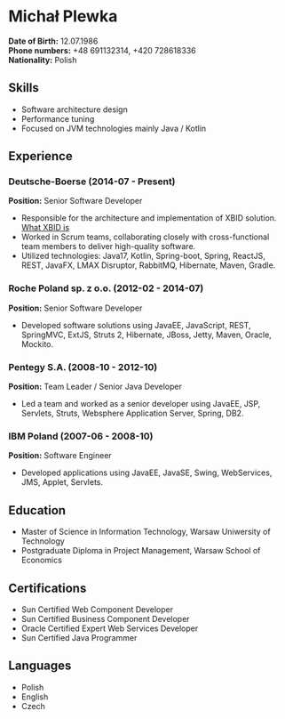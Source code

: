 # Michał Plewka

**Date of Birth:** 12.07.1986  
**Phone numbers:** +48 691132314, +420 728618336  
**Nationality:** Polish

## Skills

- Software architecture design
- Performance tuning
- Focused on JVM technologies mainly Java / Kotlin

## Experience

### Deutsche-Boerse (2014-07 - Present)
**Position:** Senior Software Developer

- Responsible for the architecture and implementation of XBID solution. [What XBID is](https://www.entsoe.eu/news/2018/06/14/european-cross-border-intraday-xbid-solution-and-10-local-implementation-projects-successful-go-live/)
- Worked in Scrum teams, collaborating closely with cross-functional team members to deliver high-quality software.
- Utilized technologies: Java17, Kotlin, Spring-boot, Spring, ReactJS, REST, JavaFX, LMAX Disruptor, RabbitMQ, Hibernate, Maven, Gradle.

### Roche Poland sp. z o.o. (2012-02 - 2014-07)
**Position:** Senior Software Developer

- Developed software solutions using JavaEE, JavaScript, REST, SpringMVC, ExtJS, Struts 2, Hibernate, JBoss, Jetty, Maven, Oracle, Mockito.

### Pentegy S.A. (2008-10 - 2012-10)
**Position:** Team Leader / Senior Java Developer

- Led a team and worked as a senior developer using JavaEE, JSP, Servlets, Struts, Websphere Application Server, Spring, DB2.

### IBM Poland (2007-06 - 2008-10)
**Position:** Software Engineer

- Developed applications using JavaEE, JavaSE, Swing, WebServices, JMS, Applet, Servlets.

## Education

- Master of Science in Information Technology, Warsaw Uniwersity of Technology
- Postgraduate Diploma in Project Management, Warsaw School of Economics

## Certifications

- Sun Certified Web Component Developer
- Sun Certified Business Component Developer
- Oracle Certified Expert Web Services Developer
- Sun Certified Java Programmer

## Languages

- Polish
- English
- Czech

